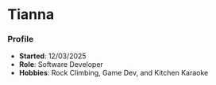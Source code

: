 # Tianna

### Profile
- **Started**: 12/03/2025
- **Role**: Software Developer
- **Hobbies**: Rock Climbing, Game Dev, and Kitchen Karaoke
